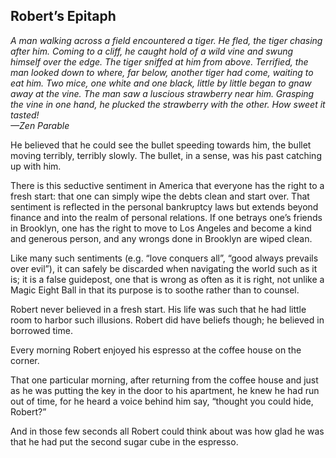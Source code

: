 ## Robert&rsquo;s Epitaph

*A man walking across a field encountered a tiger. He fled, the tiger chasing after him. Coming to a cliff, he caught hold of a wild vine and swung himself over the edge. The tiger sniffed at him from above. Terrified, the man looked down to where, far below, another tiger had come, waiting to eat him. Two mice, one white and one black, little by little began to gnaw away at the vine. The man saw a luscious strawberry near him. Grasping the vine in one hand, he plucked the strawberry with the other. How sweet it tasted! <br /> &mdash;Zen Parable*

He believed that he could see the bullet speeding towards him, the bullet moving terribly, terribly slowly.  The bullet, in a sense, was his past catching up with him.  

There is this seductive sentiment in America that everyone has the right to a fresh start: that one can simply wipe the debts clean and start over.  That sentiment is reflected in the personal bankruptcy laws but extends beyond finance and into the realm of personal relations.  If one betrays one&rsquo;s friends in Brooklyn, one has the right to move to Los Angeles and become a kind and generous person, and any wrongs done in Brooklyn are wiped clean.

Like many such sentiments (e.g. &ldquo;love conquers all&rdquo;, &ldquo;good always prevails over evil&rdquo;), it can safely be discarded when navigating the world such as it is; it is a false guidepost, one that is wrong as often as it is right, not unlike a Magic Eight Ball in that its purpose is to soothe rather than to counsel.

Robert never believed in a fresh start.  His life was such that he had little room to harbor such illusions.  Robert did have beliefs though; he believed in borrowed time.

Every morning Robert enjoyed his espresso at the coffee house on the corner.

That one particular morning, after returning from the coffee house and just as he was putting the key in the door to his apartment, he knew he had run out of time, for he heard a voice behind him say, &ldquo;thought you could hide, Robert?&rdquo; 

And in those few seconds all Robert could think about was how glad he was that he had put the second sugar cube in the espresso.
